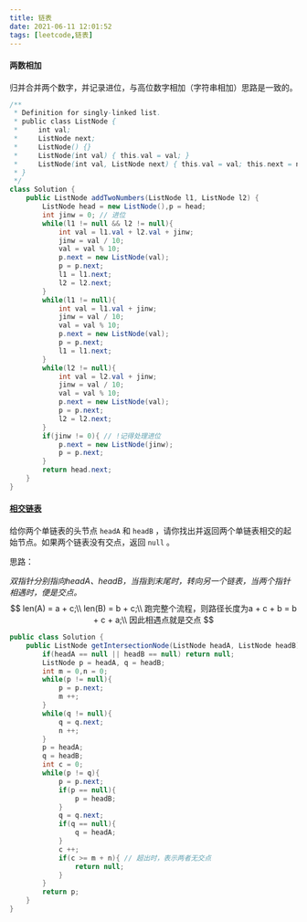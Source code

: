 ```yaml
---
title: 链表
date: 2021-06-11 12:01:52
tags: [leetcode,链表]
---
```


#### 两数相加

归并合并两个数字，并记录进位，与高位数字相加（字符串相加）思路是一致的。

```java
/**
 * Definition for singly-linked list.
 * public class ListNode {
 *     int val;
 *     ListNode next;
 *     ListNode() {}
 *     ListNode(int val) { this.val = val; }
 *     ListNode(int val, ListNode next) { this.val = val; this.next = next; }
 * }
 */
class Solution {
    public ListNode addTwoNumbers(ListNode l1, ListNode l2) {
        ListNode head = new ListNode(),p = head;
        int jinw = 0; // 进位
        while(l1 != null && l2 != null){
            int val = l1.val + l2.val + jinw;
            jinw = val / 10;
            val = val % 10;
            p.next = new ListNode(val);
            p = p.next;
            l1 = l1.next;
            l2 = l2.next;
        }
        while(l1 != null){
            int val = l1.val + jinw;
            jinw = val / 10;
            val = val % 10;
            p.next = new ListNode(val);
            p = p.next;
            l1 = l1.next;
        }
        while(l2 != null){
            int val = l2.val + jinw;
            jinw = val / 10;
            val = val % 10;
            p.next = new ListNode(val);
            p = p.next;
            l2 = l2.next;
        }
        if(jinw != 0){ // !记得处理进位
            p.next = new ListNode(jinw);
            p = p.next;
        }
        return head.next;
    }
}
```

#### [相交链表](https://leetcode-cn.com/problems/intersection-of-two-linked-lists/)

给你两个单链表的头节点 `headA` 和 `headB` ，请你找出并返回两个单链表相交的起始节点。如果两个链表没有交点，返回 `null` 。

思路：

*双指针分别指向headA、headB，当指到末尾时，转向另一个链表，当两个指针相遇时，便是交点。*
$$
len(A) = a + c;\\
len(B) = b + c;\\
跑完整个流程，则路径长度为a + c + b = b + c + a;\\
因此相遇点就是交点
$$

```java
public class Solution {
    public ListNode getIntersectionNode(ListNode headA, ListNode headB) {
        if(headA == null || headB == null) return null;
        ListNode p = headA, q = headB;
        int m = 0,n = 0;
        while(p != null){
            p = p.next;
            m ++;
        }
        while(q != null){
            q = q.next;
            n ++;
        }
        p = headA;
        q = headB;
        int c = 0;
        while(p != q){
            p = p.next;
            if(p == null){
                p = headB;
            }
            q = q.next;
            if(q == null){
                q = headA;
            }
            c ++;
            if(c >= m + n){ // 超出时，表示两者无交点
                return null;
            }
        }
        return p;
    }
}
```

